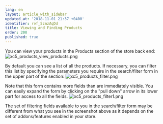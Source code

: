 ```yaml
---
lang: en
layout: article_with_sidebar
updated_at: '2018-11-01 21:37 +0400'
identifier: ref_5znzAqDd
title: Viewing and Finding Products
order: 200
published: true
---
```

You can view your products in the Products section of the store back end:
   ![xc5_products_view_products.png]({{site.baseurl}}/attachments/ref_5znzAqDd/xc5_products_view_products.png)

By default you can see a list of all the products. If necessary, you can filter this list by specifying the parameters you require in the search/filter form in the upper part of the section:
   ![xc5_products_filter.png]({{site.baseurl}}/attachments/ref_5znzAqDd/xc5_products_filter.png)

Note that this form contains more fields than are immediately visible. You can easily expand the form by clicking on the "pull down" arrow in its lower part for access to all the fields.
   ![xc5_products_filter1.png]({{site.baseurl}}/attachments/ref_5znzAqDd/xc5_products_filter1.png)

The set of filtering fields available to you in the search/filter form may be different from what you see in the screenshot above as it depends on the set of addons/features enabled in your store.
